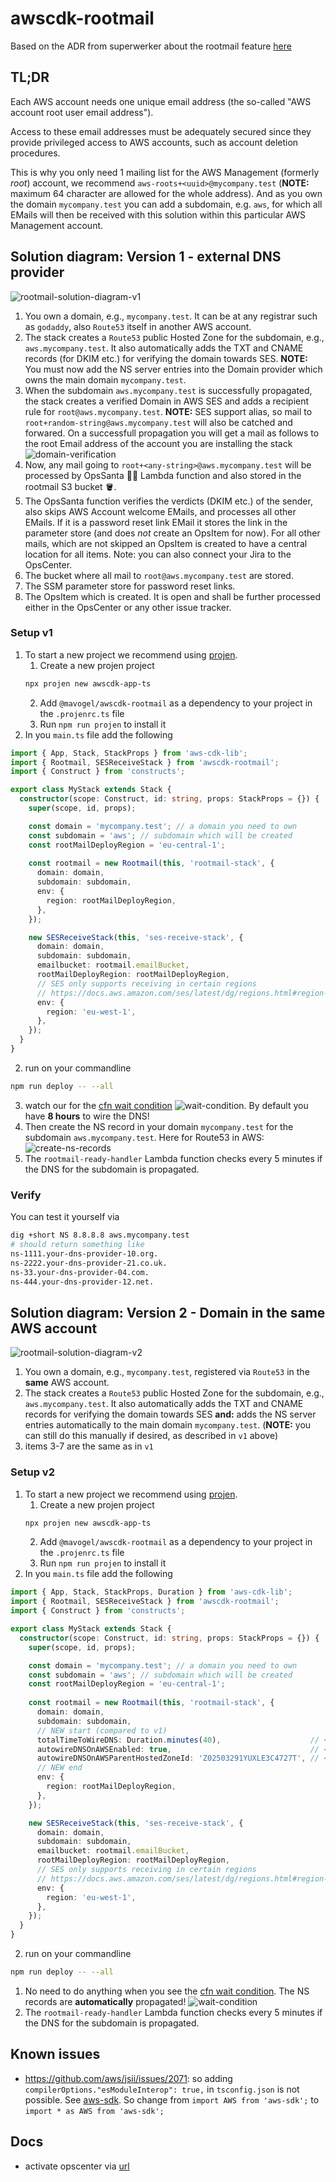 # awscdk-rootmail

Based on the ADR from superwerker about the rootmail feature [here](https://github.com/superwerker/superwerker/blob/main/docs/adrs/rootmail.md)

## TL;DR
Each AWS account needs one unique email address (the so-called "AWS account root user email address").

Access to these email addresses must be adequately secured since they provide privileged access to AWS accounts, such as account deletion procedures.

This is why you only need 1 mailing list for the AWS Management (formerly *root*) account, we recommend `aws-roots+<uuid>@mycompany.test` (**NOTE:** maximum 64 character are allowed for the whole address). And as you own the domain `mycompany.test` you can add a subdomain, e.g. `aws`, for which all EMails will then be received with this solution within this particular AWS Management account.

## Solution diagram: Version 1 - external DNS provider
![rootmail-solution-diagram-v1](docs/img/awscdk-rootmail-v1-min.png)

1. You own a domain, e.g., `mycompany.test`. It can be at any registrar such as `godaddy`, also `Route53` itself in another AWS account.
2. The stack creates a `Route53` public Hosted Zone for the subdomain, e.g., `aws.mycompany.test`. It also automatically adds the TXT and CNAME records (for DKIM etc.) for verifying the domain towards SES. **NOTE:** You must now add the NS server entries into the Domain provider which owns the main domain `mycompany.test`. 
3. When the subdomain `aws.mycompany.test` is successfully propagated, the stack creates a verified Domain in AWS SES and adds a recipient rule for `root@aws.mycompany.test`. **NOTE:** SES support alias, so mail to `root+random-string@aws.mycompany.test` will also be catched and forwared. On a successfull propagation you will get a mail as follows to the root Email address of the account you are installing the stack
![domain-verification](docs/img/3-domain-verification-min.png)
1. Now, any mail going to `root+<any-string>@aws.mycompany.test` will be processed by OpsSanta 🎅🏽 Lambda function and also stored in the rootmail S3 bucket 🪣.
2. The OpsSanta function verifies the verdicts (DKIM etc.) of the sender, also skips AWS Account welcome EMails, and processes all other EMails. If it is a password reset link EMail it stores the link in the parameter store (and does *not* create an OpsItem for now). For all other mails, which are not skipped an OpsItem is created to have a central location for all items. Note: you can also connect your Jira to the OpsCenter.
3. The bucket where all mail to `root@aws.mycompany.test` are stored.
4. The SSM parameter store for password reset links.
5. The OpsItem which is created. It is open and shall be further processed either in the OpsCenter or any other issue tracker.

### Setup v1
1. To start a new project we recommend using [projen](https://projen.io/).
   1. Create a new projen project
   ```sh
   npx projen new awscdk-app-ts
   ```
   2. Add `@mavogel/awscdk-rootmail` as a dependency to your project in the `.projenrc.ts` file
   3. Run `npm run projen` to install it
2. In you `main.ts` file add the following
```ts
import { App, Stack, StackProps } from 'aws-cdk-lib';
import { Rootmail, SESReceiveStack } from 'awscdk-rootmail';
import { Construct } from 'constructs';

export class MyStack extends Stack {
  constructor(scope: Construct, id: string, props: StackProps = {}) {
    super(scope, id, props);

    const domain = 'mycompany.test'; // a domain you need to own
    const subdomain = 'aws'; // subdomain which will be created
    const rootMailDeployRegion = 'eu-central-1';
    
    const rootmail = new Rootmail(this, 'rootmail-stack', {
      domain: domain,
      subdomain: subdomain,
      env: {
        region: rootMailDeployRegion,
      },
    });

    new SESReceiveStack(this, 'ses-receive-stack', {
      domain: domain,
      subdomain: subdomain,
      emailbucket: rootmail.emailBucket,
      rootMailDeployRegion: rootMailDeployRegion,
      // SES only supports receiving in certain regions
      // https://docs.aws.amazon.com/ses/latest/dg/regions.html#region-receive-email
      env: {
        region: 'eu-west-1',
      },
    });
  }
}
```
2. run on your commandline
```sh
npm run deploy -- --all
```
3. watch our for the [cfn wait condition](https://docs.aws.amazon.com/AWSCloudFormation/latest/UserGuide/aws-properties-waitcondition.html)
![wait-condition](docs/img/1-wait-condition-min.png). By default you have **8 hours** to wire the DNS!
4. Then create the NS record in your domain `mycompany.test` for the subdomain `aws.mycompany.test`. Here for Route53 in AWS:
![create-ns-records](docs/img/2-create-ns-records-min.png)
5. The `rootmail-ready-handler` Lambda function checks every 5 minutes if the DNS for the subdomain is propagated. 

### Verify
You can test it yourself via
```sh
dig +short NS 8.8.8.8 aws.mycompany.test
# should return something like
ns-1111.your-dns-provider-10.org.
ns-2222.your-dns-provider-21.co.uk.
ns-33.your-dns-provider-04.com.
ns-444.your-dns-provider-12.net.
```

## Solution diagram: Version 2 - Domain in the same AWS account
![rootmail-solution-diagram-v2](docs/img/awscdk-rootmail-v2-min.png)

1. You own a domain, e.g., `mycompany.test`, registered via `Route53` in the **same** AWS account.
2. The stack creates a `Route53` public Hosted Zone for the subdomain, e.g., `aws.mycompany.test`. It also automatically adds the TXT and CNAME records for verifying the domain towards SES **and:** adds the NS server entries automatically to the main domain `mycompany.test`. (**NOTE:** you can still do this manually if desired, as described in `v1` above)
3. items 3-7 are the same as in `v1`

### Setup v2
1. To start a new project we recommend using [projen](https://projen.io/).
   1. Create a new projen project
   ```sh
   npx projen new awscdk-app-ts
   ```
   2. Add `@mavogel/awscdk-rootmail` as a dependency to your project in the `.projenrc.ts` file
   3. Run `npm run projen` to install it
2. In you `main.ts` file add the following
```ts
import { App, Stack, StackProps, Duration } from 'aws-cdk-lib';
import { Rootmail, SESReceiveStack } from 'awscdk-rootmail';
import { Construct } from 'constructs';

export class MyStack extends Stack {
  constructor(scope: Construct, id: string, props: StackProps = {}) {
    super(scope, id, props);

    const domain = 'mycompany.test'; // a domain you need to own
    const subdomain = 'aws'; // subdomain which will be created
    const rootMailDeployRegion = 'eu-central-1';
    
    const rootmail = new Rootmail(this, 'rootmail-stack', {
      domain: domain,
      subdomain: subdomain,
      // NEW start (compared to v1)
      totalTimeToWireDNS: Duration.minutes(40),                    // <- NEW: time can be reduced
      autowireDNSOnAWSEnabled: true,                               // <- NEW: enable autowire
      autowireDNSOnAWSParentHostedZoneId: 'Z02503291YUXLE3C4727T', // <- NEW for 'mycompany.test'
      // NEW end
      env: {
        region: rootMailDeployRegion,
      },
    });

    new SESReceiveStack(this, 'ses-receive-stack', {
      domain: domain,
      subdomain: subdomain,
      emailbucket: rootmail.emailBucket,
      rootMailDeployRegion: rootMailDeployRegion,
      // SES only supports receiving in certain regions
      // https://docs.aws.amazon.com/ses/latest/dg/regions.html#region-receive-email
      env: {
        region: 'eu-west-1',
      },
    });
  }
}
```
2. run on your commandline
```sh
npm run deploy -- --all
```
1. No need to do anything when you see the [cfn wait condition](https://docs.aws.amazon.com/AWSCloudFormation/latest/UserGuide/aws-properties-waitcondition.html). The NS records are **automatically** propagated!
![wait-condition](docs/img/1-wait-condition-automatically-min.png)
1. The `rootmail-ready-handler` Lambda function checks every 5 minutes if the DNS for the subdomain is propagated. 

## Known issues
- https://github.com/aws/jsii/issues/2071: so adding  `compilerOptions."esModuleInterop": true,` in `tsconfig.json` is not possible. See [aws-sdk](https://docs.aws.amazon.com/AWSJavaScriptSDK/latest/#Usage_with_TypeScript). So change from `import AWS from 'aws-sdk';` to `import * as AWS from 'aws-sdk';`

## Docs
- activate opscenter via [url](https://eu-central-1.console.aws.amazon.com/systems-manager/opsitems/?region=eu-central-1&onboarded=true#activeTab=OPS_ITEMS&list_ops_items_filters=Status:Equal:Open_InProgress)